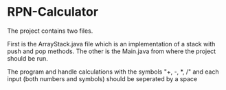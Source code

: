 # RPN-Calculator

The project contains two files.

First is the ArrayStack.java file which is an implementation of a stack with push and pop methods.
The other is the Main.java from where the project should be run.

The program and handle calculations with the symbols "+, -, *, /" and each input (both numbers and symbols) should be seperated by a space
